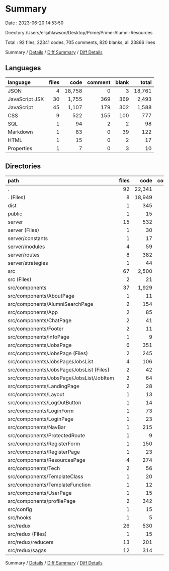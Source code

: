 # Summary

Date : 2023-06-20 14:53:50

Directory /Users/elijahlawson/Desktop/Prime/Prime-Alumni-Resources

Total : 92 files,  22341 codes, 705 comments, 820 blanks, all 23866 lines

Summary / [Details](details.md) / [Diff Summary](diff.md) / [Diff Details](diff-details.md)

## Languages
| language | files | code | comment | blank | total |
| :--- | ---: | ---: | ---: | ---: | ---: |
| JSON | 4 | 18,758 | 0 | 3 | 18,761 |
| JavaScript JSX | 30 | 1,755 | 369 | 369 | 2,493 |
| JavaScript | 45 | 1,107 | 179 | 302 | 1,588 |
| CSS | 9 | 522 | 155 | 100 | 777 |
| SQL | 1 | 94 | 2 | 2 | 98 |
| Markdown | 1 | 83 | 0 | 39 | 122 |
| HTML | 1 | 15 | 0 | 2 | 17 |
| Properties | 1 | 7 | 0 | 3 | 10 |

## Directories
| path | files | code | comment | blank | total |
| :--- | ---: | ---: | ---: | ---: | ---: |
| . | 92 | 22,341 | 705 | 820 | 23,866 |
| . (Files) | 8 | 18,949 | 3 | 49 | 19,001 |
| dist | 1 | 345 | 155 | 72 | 572 |
| public | 1 | 15 | 0 | 2 | 17 |
| server | 15 | 532 | 85 | 154 | 771 |
| server (Files) | 1 | 30 | 8 | 30 | 68 |
| server/constants | 1 | 17 | 0 | 7 | 24 |
| server/modules | 4 | 59 | 39 | 19 | 117 |
| server/routes | 8 | 382 | 22 | 92 | 496 |
| server/strategies | 1 | 44 | 16 | 6 | 66 |
| src | 67 | 2,500 | 462 | 543 | 3,505 |
| src (Files) | 2 | 21 | 0 | 5 | 26 |
| src/components | 37 | 1,929 | 369 | 397 | 2,695 |
| src/components/AboutPage | 1 | 11 | 4 | 4 | 19 |
| src/components/AlumniSearchPage | 2 | 154 | 9 | 18 | 181 |
| src/components/App | 2 | 85 | 9 | 25 | 119 |
| src/components/ChatPage | 2 | 41 | 3 | 14 | 58 |
| src/components/Footer | 2 | 11 | 4 | 5 | 20 |
| src/components/InfoPage | 1 | 9 | 4 | 4 | 17 |
| src/components/JobsPage | 6 | 351 | 16 | 78 | 445 |
| src/components/JobsPage (Files) | 2 | 245 | 14 | 55 | 314 |
| src/components/JobsPage/JobsList | 4 | 106 | 2 | 23 | 131 |
| src/components/JobsPage/JobsList (Files) | 2 | 42 | 2 | 4 | 48 |
| src/components/JobsPage/JobsList/JobItem | 2 | 64 | 0 | 19 | 83 |
| src/components/LandingPage | 2 | 28 | 1 | 10 | 39 |
| src/components/Layout | 1 | 13 | 1 | 3 | 17 |
| src/components/LogOutButton | 1 | 14 | 3 | 3 | 20 |
| src/components/LoginForm | 1 | 73 | 0 | 10 | 83 |
| src/components/LoginPage | 1 | 23 | 0 | 5 | 28 |
| src/components/NavBar | 1 | 215 | 8 | 20 | 243 |
| src/components/ProtectedRoute | 1 | 9 | 0 | 2 | 11 |
| src/components/RegisterForm | 1 | 150 | 5 | 21 | 176 |
| src/components/RegisterPage | 1 | 23 | 0 | 6 | 29 |
| src/components/ResourcesPage | 4 | 274 | 0 | 40 | 314 |
| src/components/Tech | 2 | 56 | 10 | 39 | 105 |
| src/components/TemplateClass | 1 | 20 | 6 | 7 | 33 |
| src/components/TemplateFunction | 1 | 12 | 5 | 4 | 21 |
| src/components/UserPage | 1 | 15 | 2 | 5 | 22 |
| src/components/profilePage | 2 | 342 | 279 | 74 | 695 |
| src/config | 1 | 15 | 3 | 3 | 21 |
| src/hooks | 1 | 5 | 10 | 6 | 21 |
| src/redux | 26 | 530 | 80 | 132 | 742 |
| src/redux (Files) | 1 | 15 | 8 | 6 | 29 |
| src/redux/reducers | 13 | 201 | 17 | 39 | 257 |
| src/redux/sagas | 12 | 314 | 55 | 87 | 456 |

Summary / [Details](details.md) / [Diff Summary](diff.md) / [Diff Details](diff-details.md)
